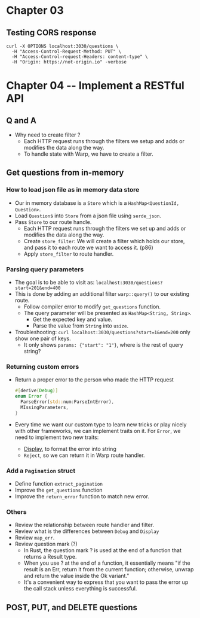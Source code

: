 # Chapter 03

## Testing CORS response

```shell
curl -X OPTIONS localhost:3030/questions \
  -H "Access-Control-Request-Method: PUT" \
  -H "Access-Control-request-Headers: content-type" \
  -H "Origin: https://not-origin.io" -verbose
```

# Chapter 04 -- Implement a RESTful API

## Q and A

- Why need to create filter ?
  - Each HTTP request runs through the filters we setup and adds or modifies the data along the way.
  - To handle state with Warp, we have to create a filter.

## Get questions from in-memory

### How to load json file as in memory data store

- Our in memory database is a `Store` which is a `HashMap<QuestionId, Question>`.
- Load `Question`s into `Store` from a json file using `serde_json`.
- Pass `Store` to our route handle.
  - Each HTTP request runs through the filters we set up and adds or modifies the data along the way.
  - Create `store_filter`: We will create a filter which holds our store, and pass it to each route we want to access it. (p86)
  - Apply `store_filter` to route handler.

### Parsing query parameters

- The goal is to be able to visit as: `localhost:3030/questions?start=201&end=400`
- This is done by adding an additional filter `warp::query()` to our existing route.
  - Follow compiler error to modify `get_questions` function.
  - The query parameter will be presented as `HashMap<String, String>`.
    - Get the expected key and value.
    - Parse the value from `String` into `usize`.
- Troubleshooting: `curl localhost:3030/questions?start=1&end=200` only show one pair of keys.
  - It only shows `params: {"start": "1"}`, where is the rest of query string?

### Returning custom errors

- Return a proper error to the person who made the HTTP request

  ```rust
  #[derive(Debug)]
  enum Error {
    ParseError(std::num:ParseIntError),
    MIssingParameters,
  }
  ```

- Every time we want our custom type to learn new tricks or play nicely with other
  frameworks, we can implement traits on it. For `Error`, we need to implement two new traits:
  - [Display](https://doc.rust-lang.org/std/fmt/trait.Display.html), to format the error into string
  - `Reject`, so we can return it in Warp route handler.

### Add a `Pagination` struct

- Define function `extract_pagination`
- Improve the `get_questions` function
- Improve the `return_error` function to match new error.

### Others

- Review the relationship between route handler and filter.
- Review what is the differences between `Debug` and `Display`
- Review `map_err`.
- Review question mark (?)
  - In Rust, the question mark ? is used at the end of a function that returns a Result type.
  - When you use ? at the end of a function, it essentially means "if the result is an Err, return it from the current function; otherwise, unwrap and return the value inside the Ok variant."
  - It's a convenient way to express that you want to pass the error up the call stack unless everything is successful.

## POST, PUT, and DELETE questions
